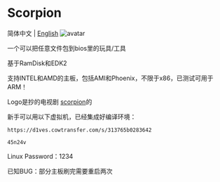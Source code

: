 # Scorpion
简体中文 | [English](https://github.com/d1ves/Scorpion/blob/master/README.md)
![avatar](https://raw.githubusercontent.com/d1ves/Scropion/master/scorpion.jpg)

一个可以把任意文件包到bios里的玩具/工具

基于RamDisk和EDK2

支持INTEL和AMD的主板，包括AMI和Phoenix，不限于x86，已测试可用于ARM！

Logo是抄的电视剧 [scorpion](https://en.wikipedia.org/wiki/Scorpion_(TV_series))的

新手可以用以下虚拟机，已经集成好编译环境：

`https://d1ves.cowtransfer.com/s/313765b0283642`

`45n24v`

Linux Password：1234

已知BUG：部分主板刷完需要重启两次
